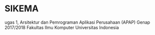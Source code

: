 # SIKEMA
ugas 1, Arsitektur dan Pemrograman Aplikasi Perusahaan (APAP) Genap 2017/2018 Fakultas Ilmu Komputer Universitas Indonesia